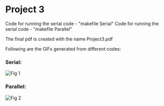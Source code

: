 # Project 3

Code for running the serial code - "makefile Serial"
Code for running the serial code - "makefile Parallel"

The final pdf is created with the name Project3.pdf

Following are the GIFs generated from different codes:

### Serial:
![Fig 1](./serial.gif)

### Parallel:
![Fig 2](./parallel.gif)